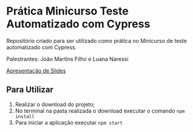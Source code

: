 # Prática Minicurso Teste Automatizado com Cypress

Repositório criado para ser utilizado como prática no Minicurso de teste automatizado com Cypress.

Palestrantes: João Martins Filho e Luana Naressi

[Apresentação de Slides](https://docs.google.com/presentation/d/15aDwvNCSP-aa52u04gperwKBxmzr6WrtoWiDKMgCb14/edit?usp=sharing)

## Para Utilizar

1. Realizar o download do projeto;
2. No terminal na pasta realizada o download executar o comando `npm install`
3. Para iniciar a aplicação executar `npm start`

